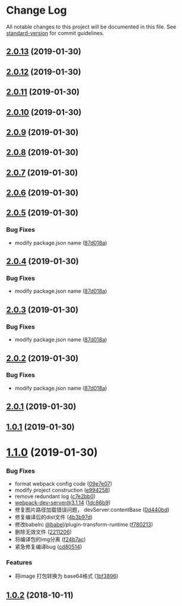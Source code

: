 # Change Log

All notable changes to this project will be documented in this file. See [standard-version](https://github.com/conventional-changelog/standard-version) for commit guidelines.

<a name="2.0.13"></a>
## [2.0.13](https://github.com/yang657850144/vue-message/compare/v2.0.12...v2.0.13) (2019-01-30)



<a name="2.0.12"></a>
## [2.0.12](https://github.com/yang657850144/vue-message/compare/v2.0.11...v2.0.12) (2019-01-30)



<a name="2.0.11"></a>
## [2.0.11](https://github.com/yang657850144/vue-message/compare/v2.0.10...v2.0.11) (2019-01-30)



<a name="2.0.10"></a>
## [2.0.10](https://github.com/yang657850144/vue-message/compare/v2.0.9...v2.0.10) (2019-01-30)



<a name="2.0.9"></a>
## [2.0.9](https://github.com/yang657850144/vue-message/compare/v2.0.8...v2.0.9) (2019-01-30)



<a name="2.0.8"></a>
## [2.0.8](https://github.com/yang657850144/vue-message/compare/v2.0.7...v2.0.8) (2019-01-30)



<a name="2.0.7"></a>
## [2.0.7](https://github.com/yang657850144/vue-message/compare/v2.0.6...v2.0.7) (2019-01-30)



<a name="2.0.6"></a>
## [2.0.6](https://github.com/yang657850144/vue-message/compare/v2.0.5...v2.0.6) (2019-01-30)



<a name="2.0.5"></a>
## [2.0.5](https://github.com/yang657850144/vue-message/compare/v2.0.1...v2.0.5) (2019-01-30)


### Bug Fixes

* modify package.json  name ([87d018a](https://github.com/yang657850144/vue-message/commit/87d018a))



<a name="2.0.4"></a>
## [2.0.4](https://github.com/yang657850144/vue-message/compare/v2.0.1...v2.0.4) (2019-01-30)


### Bug Fixes

* modify package.json  name ([87d018a](https://github.com/yang657850144/vue-message/commit/87d018a))



<a name="2.0.3"></a>
## [2.0.3](https://github.com/yang657850144/vue-message/compare/v2.0.1...v2.0.3) (2019-01-30)


### Bug Fixes

* modify package.json  name ([87d018a](https://github.com/yang657850144/vue-message/commit/87d018a))



<a name="2.0.2"></a>
## [2.0.2](https://github.com/yang657850144/vue-message/compare/v2.0.1...v2.0.2) (2019-01-30)


### Bug Fixes

* modify package.json  name ([87d018a](https://github.com/yang657850144/vue-message/commit/87d018a))



<a name="2.0.1"></a>
## [2.0.1](https://github.com/yang657850144/vue-message/compare/v1.0.1...v2.0.1) (2019-01-30)



<a name="1.0.1"></a>
## [1.0.1](https://github.com/yang657850144/vue-message/compare/v1.1.0...v1.0.1) (2019-01-30)



<a name="1.1.0"></a>
# [1.1.0](https://github.com/yang657850144/vue-message/compare/v2.0.4...v1.1.0) (2019-01-30)


### Bug Fixes

* format webpack config code ([09e7e07](https://github.com/yang657850144/vue-message/commit/09e7e07))
* modify project construction ([e994258](https://github.com/yang657850144/vue-message/commit/e994258))
* remove redundant log ([c7e2bb0](https://github.com/yang657850144/vue-message/commit/c7e2bb0))
* webpack-dev-server@3.1.14 ([1dc86b9](https://github.com/yang657850144/vue-message/commit/1dc86b9))
* 修复图片路径加载错误问题， devServer:contentBase ([0d440bd](https://github.com/yang657850144/vue-message/commit/0d440bd))
* 修复编译后的dist文件 ([4b3b97d](https://github.com/yang657850144/vue-message/commit/4b3b97d))
* 修改babelrc [@babel](https://github.com/babel)/plugin-transform-runtime ([f780213](https://github.com/yang657850144/vue-message/commit/f780213))
* 删除无效文件 ([2211206](https://github.com/yang657850144/vue-message/commit/2211206))
* 将编译包的img分离 ([f24b7ac](https://github.com/yang657850144/vue-message/commit/f24b7ac))
* 紧急修复编译bug ([cd80514](https://github.com/yang657850144/vue-message/commit/cd80514))


### Features

* 将image 打包转换为 base64格式 ([1bf3896](https://github.com/yang657850144/vue-message/commit/1bf3896))



<a name="1.0.2"></a>
## [1.0.2](https://github.com/yang657850144/vue-message/compare/v1.0.1...v1.0.2) (2018-10-11)
